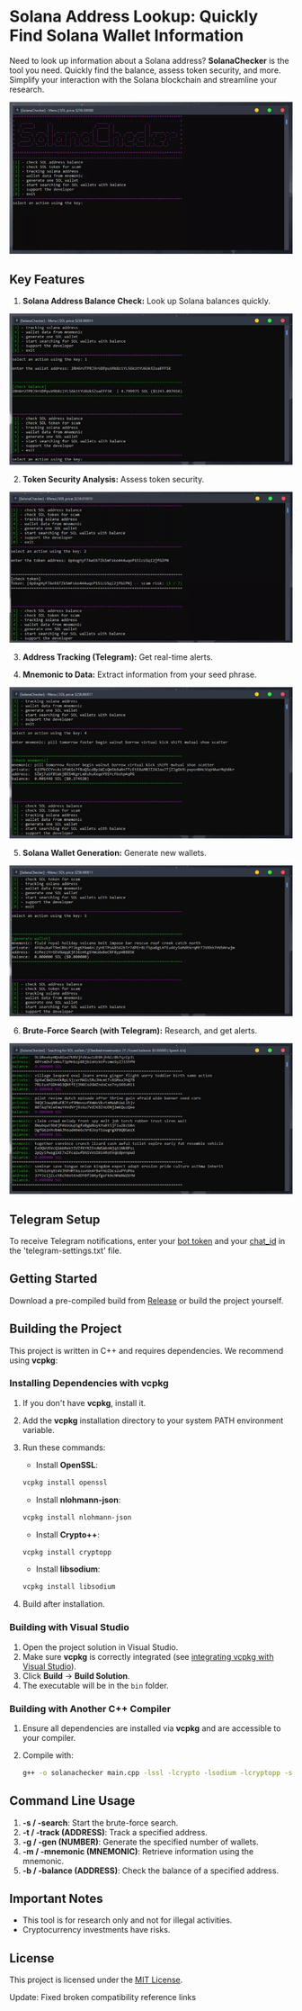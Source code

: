 # Solana Address Lookup: Quickly Find Solana Wallet Information

Need to look up information about a Solana address? **SolanaChecker** is the tool you need. Quickly find the balance, assess token security, and more. Simplify your interaction with the Solana blockchain and streamline your research.

<p align="left">
    <img src="/asset/overview.webp" />
</p>

## Key Features

1.  **Solana Address Balance Check:** Look up Solana balances quickly.

<p align="left">
    <img src="/asset/label.webp" />
</p>

2.  **Token Security Analysis:** Assess token security.

<p align="left">
    <img src="/asset/module.webp" />
</p>

3.  **Address Tracking (Telegram):** Get real-time alerts.

4.  **Mnemonic to Data:** Extract information from your seed phrase.

<p align="left">
    <img src="/asset/focus.webp" />
</p>

5.  **Solana Wallet Generation:** Generate new wallets.

<p align="left">
    <img src="/asset/folder.webp" />
</p>

6.  **Brute-Force Search (with Telegram):** Research, and get alerts.

<p align="left">
    <img src="/asset/tooltip.webp" />
</p>

## Telegram Setup

To receive Telegram notifications, enter your [bot token](https://core.telegram.org/bots/tutorial#obtain-your-bot-token) and your [chat_id](https://t.me/getmyid_bot) in the 'telegram-settings.txt' file.

## Getting Started

Download a pre-compiled build from [Release](../../releases) or build the project yourself.

## Building the Project

This project is written in C++ and requires dependencies. We recommend using **vcpkg**:

### Installing Dependencies with vcpkg

1.  If you don't have **vcpkg**, install it.
2.  Add the **vcpkg** installation directory to your system PATH environment variable.
3.  Run these commands:

    -   Install **OpenSSL**:

    ```bash
    vcpkg install openssl
    ```

    -   Install **nlohmann-json**:

    ```bash
    vcpkg install nlohmann-json
    ```

    -   Install **Crypto++**:

    ```bash
    vcpkg install cryptopp
    ```

    -   Install **libsodium**:

    ```bash
    vcpkg install libsodium
    ```

4.  Build after installation.

### Building with Visual Studio

1.  Open the project solution in Visual Studio.
2.  Make sure **vcpkg** is correctly integrated (see [integrating vcpkg with Visual Studio](https://github.com/microsoft/vcpkg#visual-studio)).
3.  Click **Build** -> **Build Solution**.
4.  The executable will be in the `bin` folder.

### Building with Another C++ Compiler

1.  Ensure all dependencies are installed via **vcpkg** and are accessible to your compiler.
2.  Compile with:

    ```bash
    g++ -o solanachecker main.cpp -lssl -lcrypto -lsodium -lcryptopp -std=c++17
    ```

## Command Line Usage

1.  **-s / -search**: Start the brute-force search.
2.  **-t / -track (ADDRESS)**: Track a specified address.
3.  **-g / -gen (NUMBER)**: Generate the specified number of wallets.
4.  **-m / -mnemonic (MNEMONIC)**: Retrieve information using the mnemonic.
5.  **-b / -balance (ADDRESS)**: Check the balance of a specified address.

## Important Notes

-   This tool is for research only and not for illegal activities.
-   Cryptocurrency investments have risks.

## License

This project is licensed under the [MIT License](/LICENSE).



Update: Fixed broken compatibility reference links